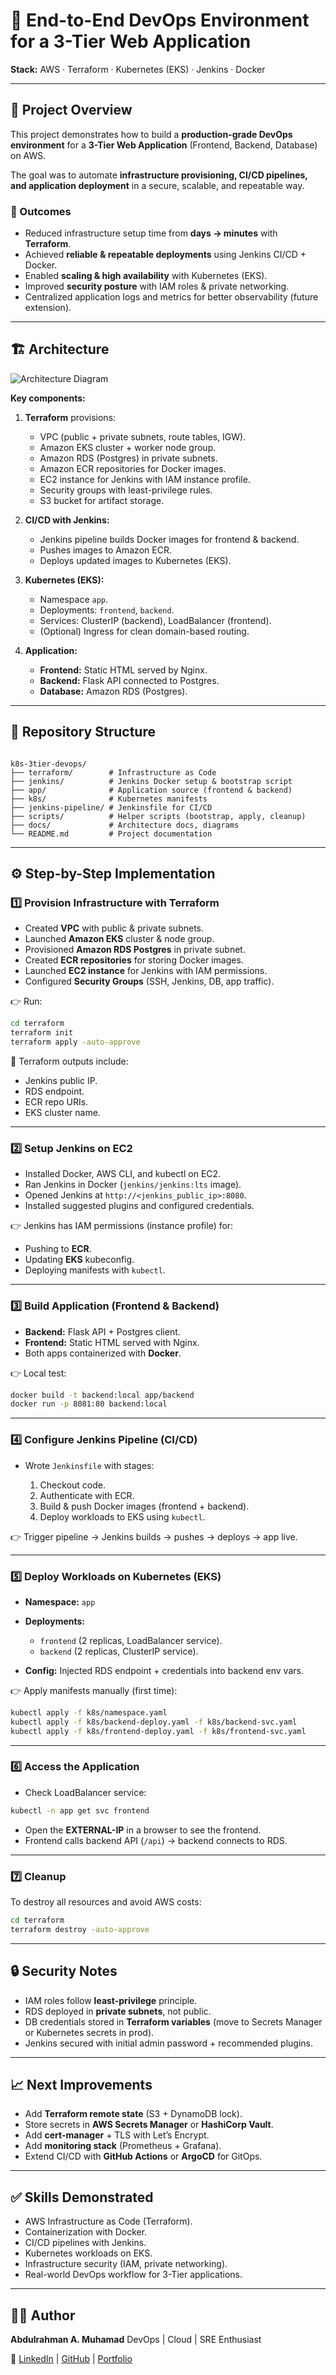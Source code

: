 # 🚀 End-to-End DevOps Environment for a 3-Tier Web Application

**Stack:** AWS · Terraform · Kubernetes (EKS) · Jenkins · Docker

---

## 📌 Project Overview
This project demonstrates how to build a **production-grade DevOps environment** for a **3-Tier Web Application** (Frontend, Backend, Database) on AWS.  

The goal was to automate **infrastructure provisioning, CI/CD pipelines, and application deployment** in a secure, scalable, and repeatable way.  

### 🎯 Outcomes
- Reduced infrastructure setup time from **days → minutes** with **Terraform**.
- Achieved **reliable & repeatable deployments** using Jenkins CI/CD + Docker.
- Enabled **scaling & high availability** with Kubernetes (EKS).
- Improved **security posture** with IAM roles & private networking.
- Centralized application logs and metrics for better observability (future extension).

---

## 🏗️ Architecture
![Architecture Diagram](docs/%20Architecture%20Diagram.png) <!-- add a diagram later -->

**Key components:**
1. **Terraform** provisions:
   - VPC (public + private subnets, route tables, IGW).
   - Amazon EKS cluster + worker node group.
   - Amazon RDS (Postgres) in private subnets.
   - Amazon ECR repositories for Docker images.
   - EC2 instance for Jenkins with IAM instance profile.
   - Security groups with least-privilege rules.
   - S3 bucket for artifact storage.

2. **CI/CD with Jenkins:**
   - Jenkins pipeline builds Docker images for frontend & backend.
   - Pushes images to Amazon ECR.
   - Deploys updated images to Kubernetes (EKS).

3. **Kubernetes (EKS):**
   - Namespace `app`.
   - Deployments: `frontend`, `backend`.
   - Services: ClusterIP (backend), LoadBalancer (frontend).
   - (Optional) Ingress for clean domain-based routing.

4. **Application:**
   - **Frontend:** Static HTML served by Nginx.
   - **Backend:** Flask API connected to Postgres.
   - **Database:** Amazon RDS (Postgres).

---

## 📂 Repository Structure
```

k8s-3tier-devops/
├── terraform/        # Infrastructure as Code
├── jenkins/          # Jenkins Docker setup & bootstrap script
├── app/              # Application source (frontend & backend)
├── k8s/              # Kubernetes manifests
├── jenkins-pipeline/ # Jenkinsfile for CI/CD
├── scripts/          # Helper scripts (bootstrap, apply, cleanup)
├── docs/             # Architecture docs, diagrams
└── README.md         # Project documentation

````

---

## ⚙️ Step-by-Step Implementation

### 1️⃣ Provision Infrastructure with Terraform
- Created **VPC** with public & private subnets.
- Launched **Amazon EKS** cluster & node group.
- Provisioned **Amazon RDS Postgres** in private subnet.
- Created **ECR repositories** for storing Docker images.
- Launched **EC2 instance** for Jenkins with IAM permissions.
- Configured **Security Groups** (SSH, Jenkins, DB, app traffic).

👉 Run:
```bash
cd terraform
terraform init
terraform apply -auto-approve
````

📌 Terraform outputs include:

* Jenkins public IP.
* RDS endpoint.
* ECR repo URIs.
* EKS cluster name.

---

### 2️⃣ Setup Jenkins on EC2

* Installed Docker, AWS CLI, and kubectl on EC2.
* Ran Jenkins in Docker (`jenkins/jenkins:lts` image).
* Opened Jenkins at `http://<jenkins_public_ip>:8080`.
* Installed suggested plugins and configured credentials.

👉 Jenkins has IAM permissions (instance profile) for:

* Pushing to **ECR**.
* Updating **EKS** kubeconfig.
* Deploying manifests with `kubectl`.

---

### 3️⃣ Build Application (Frontend & Backend)

* **Backend:** Flask API + Postgres client.
* **Frontend:** Static HTML served with Nginx.
* Both apps containerized with **Docker**.

👉 Local test:

```bash
docker build -t backend:local app/backend
docker run -p 8081:80 backend:local
```

---

### 4️⃣ Configure Jenkins Pipeline (CI/CD)

* Wrote `Jenkinsfile` with stages:

  1. Checkout code.
  2. Authenticate with ECR.
  3. Build & push Docker images (frontend + backend).
  4. Deploy workloads to EKS using `kubectl`.

👉 Trigger pipeline → Jenkins builds → pushes → deploys → app live.

---

### 5️⃣ Deploy Workloads on Kubernetes (EKS)

* **Namespace:** `app`
* **Deployments:**

  * `frontend` (2 replicas, LoadBalancer service).
  * `backend` (2 replicas, ClusterIP service).
* **Config:** Injected RDS endpoint + credentials into backend env vars.

👉 Apply manifests manually (first time):

```bash
kubectl apply -f k8s/namespace.yaml
kubectl apply -f k8s/backend-deploy.yaml -f k8s/backend-svc.yaml
kubectl apply -f k8s/frontend-deploy.yaml -f k8s/frontend-svc.yaml
```

---

### 6️⃣ Access the Application

* Check LoadBalancer service:

```bash
kubectl -n app get svc frontend
```

* Open the **EXTERNAL-IP** in a browser to see the frontend.
* Frontend calls backend API (`/api`) → backend connects to RDS.

---

### 7️⃣ Cleanup

To destroy all resources and avoid AWS costs:

```bash
cd terraform
terraform destroy -auto-approve
```

---

## 🔒 Security Notes

* IAM roles follow **least-privilege** principle.
* RDS deployed in **private subnets**, not public.
* DB credentials stored in **Terraform variables** (move to Secrets Manager or Kubernetes secrets in prod).
* Jenkins secured with initial admin password + recommended plugins.

---

## 📈 Next Improvements

* Add **Terraform remote state** (S3 + DynamoDB lock).
* Store secrets in **AWS Secrets Manager** or **HashiCorp Vault**.
* Add **cert-manager** + TLS with Let’s Encrypt.
* Add **monitoring stack** (Prometheus + Grafana).
* Extend CI/CD with **GitHub Actions** or **ArgoCD** for GitOps.

---

## ✅ Skills Demonstrated

* AWS Infrastructure as Code (Terraform).
* Containerization with Docker.
* CI/CD pipelines with Jenkins.
* Kubernetes workloads on EKS.
* Infrastructure security (IAM, private networking).
* Real-world DevOps workflow for 3-Tier applications.

---

## 🧑‍💻 Author

**Abdulrahman A. Muhamad**
DevOps | Cloud | SRE Enthusiast

🔗 [LinkedIn](https://www.linkedin.com/in/abdulrahmanalpha) | [GitHub](https://github.com/AbdulrahmanAlpha) | [Portfolio](https://abdulrahman-alpha.web.app)
